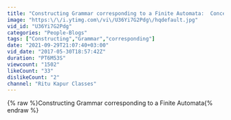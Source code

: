 ```yaml
---
title: "Constructing Grammar corresponding to a Finite Automata:  Concept & Example"
image: "https:\/\/i.ytimg.com\/vi\/U36Yi7G2Pdg\/hqdefault.jpg"
vid_id: "U36Yi7G2Pdg"
categories: "People-Blogs"
tags: ["Constructing","Grammar","corresponding"]
date: "2021-09-29T21:07:40+03:00"
vid_date: "2017-05-30T18:57:42Z"
duration: "PT6M53S"
viewcount: "1502"
likeCount: "33"
dislikeCount: "2"
channel: "Ritu Kapur Classes"
---
```

{% raw %}Constructing Grammar corresponding to a Finite Automata{% endraw %}
